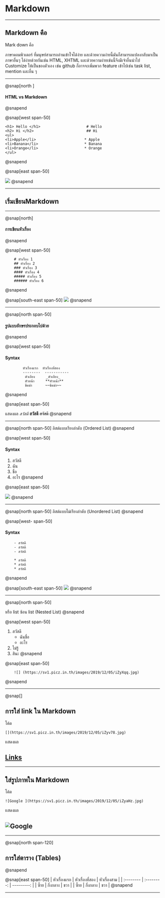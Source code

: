 # Markdown

---

## Markdown คือ

Mark down คือ

ภาษาคอมพิวเตอร์ ที่มนุษย์สามารถอ่านเข้าใจได้ง่าย
และด้วยความง่ายนี้มันก็สามารถแปลงกลับมาเป็นภาษาอื่นๆ
ได้ง่ายด้วยกันเช่น HTML, XHTML และด้วยความง่ายเช่นนี้จึงมีเจ้าอื่นนำไป Customize ให้เป็นของตัวเอง
เช่น github ก็อาจจะเพิ่มพวก feature
เข้าไปเช่น task list, mention และอื่น ๆ

---

@snap[north ]

#### HTML vs Markdown

@snapend

@snap[west span-50]

    <h1> Hello </h1>                     # Hello
    <h2> Hi </h2>                        ## Hi
    <ul>
    <li>Apple</li>                      * Apple
    <li>Banana</li>                     * Banana
    <li>Orange</li>                     * Orange
    </ul>

@snapend

@snap[east span-50]

![](https://miro.medium.com/max/1150/1*L-PYnMRbnKpIFYVdgbQUJQ.png)
@snapend

---

## เริ่มเขียนMarkdown

---

@snap[north]

#### การเขียนหัวเรื่อง

@snapend

@snap[west span-50]

        # หัวเรื่อง 1
        ## หัวเรื่อง 2
        ### หัวเรื่อง 3
        #### หัวเรื่อง 4
        ##### หัวเรื่อง 5
        ###### หัวเรื่อง 6

@snapend

@snap[south-east span-50]
![](https://sv1.picz.in.th/images/2019/12/05/iZFdHl.jpg)
@snapend

---

@snap[north span-50]

#### รูปแบบอักษรประกอบไปด้วย
@snapend

@snap[west span-50]
#### Syntax
```
        หัวเรื่องแรก  หัวเรื่องที่สอง
        --------  -----------
         ตัวเอียง     _ตัวเอียง_
         ตัวหน้า     **ตัวหน้า**
         ขีดฆ่า      ~~ขีดฆ่า~~
```

@snapend

@snap[east span-50]

แสดงผล
_สวัสดี_
**สวัสดี**
~~สวัสดี~~
@snapend

---

@snap[north span-50]
ลิสต์แบบเรียงลำดับ (Ordered List)
@snapend

@snap[west span-50]
#### Syntax

1. สวัสดี
2. ฉัน
3. ชื่อ
4. อะไร
   @snapend

@snap[east span-50]


![](https://sv1.picz.in.th/images/2019/12/05/iZFSgv.jpg)
@snapend

---

@snap[north span-50]
ลิสต์แบบไม่เรียงลำดับ (Unordered List)
@snapend

@snap[west- span-50]
#### Syntax

        - สวัสดี
        - สวัสดี
        - สวัสดี

        * สวัสดี
        * สวัสดี
        * สวัสดี
@snapend


@snap[south-east span-50]
![](https://sv1.picz.in.th/images/2019/12/05/iZFYCE.jpg)
@snapend

---

@snap[north span-50]

หรือ list ซ้อน list (Nested List)
@snapend


@snap[west span-50]

1. สวัสดี
   - ฉันชื่อ 
   - อะไร 
1. ไม่รู้ 
1. สินะ
@snapend

@snap[east span-50]

        ![] (https://sv1.picz.in.th/images/2019/12/05/iZyXqq.jpg)
@snapend

---

@snap[]
## การใส่ link ใน Markdown

โค้ต

    [](https://sv1.picz.in.th/images/2019/12/05/iZyv78.jpg)

เเสดงผล

## [Links](http://www.google.com)

---

## ใส่รูปภาพใน Markdown

โค้ต

    ![Google ](https://sv1.picz.in.th/images/2019/12/05/iZyaHz.jpg)

เเสดงผล

## ![Google ](https://www.google.co.th/images/branding/googlelogo/2x/googlelogo_color_272x92dp.png)

---

@snap[north span-120]

## การใส่ตาราง (Tables)

@snapend

@snap[east span-50]
| หัวเรื่องแรก | หัวเรื่องที่สอง | หัวเรื่องสาม |
| :-------- | :--------: | ---------: |
| ซ็าย | กึ่งกลาง | ขวา |
| ซ็าย | กึ่งกลาง | ขวา |
@snapend

---
